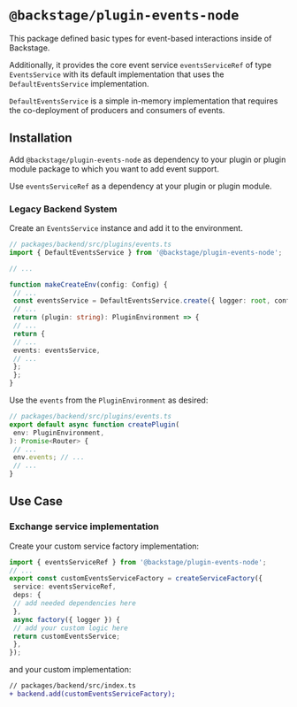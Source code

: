 # `@backstage/plugin-events-node`

This package defined basic types for event-based interactions inside of Backstage.

Additionally, it provides the core event service `eventsServiceRef` of type `EventsService`
with its default implementation that uses the `DefaultEventsService` implementation.

`DefaultEventsService` is a simple in-memory implementation
that requires the co-deployment of producers and consumers of events.

## Installation

Add `@backstage/plugin-events-node` as dependency to your plugin or plugin module package
to which you want to add event support.

Use `eventsServiceRef` as a dependency at your plugin or plugin module.

### Legacy Backend System

Create an `EventsService` instance and add it to the environment.

```ts
// packages/backend/src/plugins/events.ts
import { DefaultEventsService } from '@backstage/plugin-events-node';

// ...

function makeCreateEnv(config: Config) {
 // ...
 const eventsService = DefaultEventsService.create({ logger: root, config });
 // ...
 return (plugin: string): PluginEnvironment => {
 // ...
 return {
 // ...
 events: eventsService,
 // ...
 };
 };
}
```

Use the `events` from the `PluginEnvironment` as desired:

```ts
// packages/backend/src/plugins/events.ts
export default async function createPlugin(
 env: PluginEnvironment,
): Promise<Router> {
 // ...
 env.events; // ...
 // ...
}
```

## Use Case

### Exchange service implementation

Create your custom service factory implementation:

```ts
import { eventsServiceRef } from '@backstage/plugin-events-node';
// ...
export const customEventsServiceFactory = createServiceFactory({
 service: eventsServiceRef,
 deps: {
 // add needed dependencies here
 },
 async factory({ logger }) {
 // add your custom logic here
 return customEventsService;
 },
});
```

and your custom implementation:

```diff
// packages/backend/src/index.ts
+ backend.add(customEventsServiceFactory);
```
